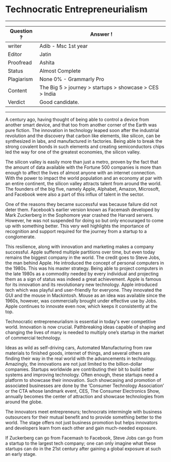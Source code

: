 # Technocratic Entrepreneurialism

---
Question ? | Answer ! |
--- | --- |
writer | Adib - Msc 1st year
Editor | Jatin
Proofread | Ashita
Status | Almost Complete
Plagiarism | None 0% - Grammarly Pro
Content | The Big 5 > journey > startups > showcase > CES > India
Verdict | Good candidate.
---

A century ago, having thought of being able to control a device from another smart device, and that too from another corner of the Earth was pure fiction. 
The innovation in technology leaped soon after the industrial revolution and the discovery that carbon like elements, like silicon, can be synthesized in labs, and manufactured in factories.
Being able to break the strong covalent bonds in such elements and creating semiconductors chips led the way for one of the greatest economies, the silicon valley. 

The silicon valley is easily more than just a metro, proven by the fact that the amount of data available with the Fortune 500 companies is more than enough to affect the lives of almost anyone with an internet connection. With the power to impact the world population and an economy at par with an entire continent, the silicon valley attracts talent from around the world.
The founders of the big five, namely Apple, Alphabet, Amazon, Microsoft, and Facebook were also a part of this influx of talent in the sector.

One of the reasons they became successful was because failure did not deter them. Facebook’s earlier version known as Facemash developed by Mark Zuckerberg in the Sophomore year crashed the Harvard servers. However, he was not suspended for doing so but only encouraged to come up with something better. This very well highlights the importance of recognition and support required for the journey from a startup to a conglomerate.

This resilience, along with innovation and marketing makes a company successful. Apple suffered multiple partitions over time, but even today remains the biggest company in the world. The credit goes to Steve Jobs, the man behind Apple. He introduced the concept of personal computers in the 1980s. This was his master strategy. Being able to project computers in the late 1980s as a commodity needed by every individual and projecting them as a sign of status was indeed a great achievement. Apple is famous for its innovation and its revolutionary new technology. Apple introduced tech which was playful and user-friendly for everyone. They innovated the GUI and the mouse in Mackintosh. Mouse as an idea was available since the 1960s, however, was commercially brought under effective use by Jobs. Apple continues to innovate even now, which keeps it consistently at the top.

Technocratic entrepreneurialism is essential in today's ever competitive world. Innovation is now crucial. Pathbreaking ideas capable of shaping and changing the lives of many is needed to multiply one’s startup in the market of commercial technology. 

Ideas as wild as self-driving cars, Automated Manufacturing from raw materials to finished goods, internet of things, and several others are finding their way in the real world with the advancements in technology. Amazingly, the innovations are not just limited to the billion-dollar companies. Startups worldwide are contributing their bit to build better systems and improving technology. Often enough, these startups need a platform to showcase their innovation. 
Such showcasing and promotion of associated businesses are done by the ‘Consumer Technology Association’ or the CTA whose landmark event, CES, The Consumer Electronics Show, annually becomes the center of attraction and showcase technologies from around the globe. 

The innovators meet entrepreneurs; technocrats intermingle with business outsourcers for their mutual benefit and to provide something better to the world. The stage offers not just business promotion but helps innovators and developers learn from each other and gain much-needed exposure. 

If Zuckerberg can go from Facemash to Facebook, Steve Jobs can go from a startup to the largest tech company; one can only imagine what these startups can do in the 21st century after gaining a global exposure at such an early stage.